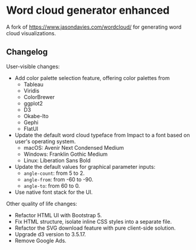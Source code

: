 # Word cloud generator enhanced

A fork of <https://www.jasondavies.com/wordcloud/> for generating word cloud visualizations.

## Changelog

User-visible changes:

- Add color palette selection feature, offering color palettes from
  - Tableau
  - Viridis
  - ColorBrewer
  - ggplot2
  - D3
  - Okabe-Ito
  - Gephi
  - FlatUI
- Update the default word cloud typeface from Impact to a font based on user's operating system.
  - macOS: Avenir Next Condensed Medium
  - Windows: Franklin Gothic Medium
  - Linux: Liberation Sans Bold
- Update the default values for graphical parameter inputs:
  - `angle-count`: from 5 to 2.
  - `angle-from`: from -60 to -90.
  - `angle-to`: from 60 to 0.
- Use native font stack for the UI.

Other quality of life changes:

- Refactor HTML UI with Bootstrap 5.
- Fix HTML structure, isolate inline CSS styles into a separate file.
- Refactor the SVG download feature with pure client-side solution.
- Upgrade d3 version to 3.5.17.
- Remove Google Ads.

